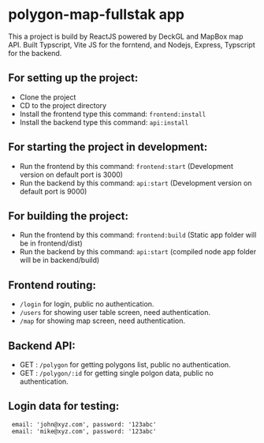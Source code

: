 # polygon-map-fullstak app
This a project is build by ReactJS powered by DeckGL and MapBox map API.
Built Typscript, Vite JS for the forntend, and Nodejs, Express, Typscript for the backend.

## For setting up the project: 
- Clone the project 
- CD to the project directory 
- Install the frontend type this command: `frontend:install` 
- Install the backend type this command: `api:install` 

## For starting the project in development:
- Run the frontend by this command: `frontend:start` (Development version on default port is 3000) 
- Run the backend by this command: `api:start` (Development version on default port is 9000)


## For building the project:
- Run the frontend by this command: `frontend:build` (Static app folder will be in frontend/dist)
- Run the backend by this command: `api:start` (compiled node app folder will be in backend/build)

## Frontend routing:
- `/login` for login, public no authentication.
- `/users` for showing user table screen, need authentication.
- `/map` for showing map screen, need authentication.


## Backend API:
- GET : `/polygon` for getting polygons list, public no authentication.
- GET : `/polygon/:id` for getting single polgon data, public no authentication.

## Login data for testing:

```
 email: 'john@xyz.com', password: '123abc'
 email: 'mike@xyz.com', password: '123abc'
```
